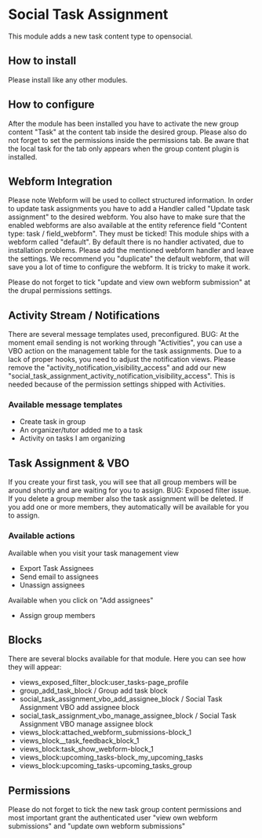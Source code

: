 # Social Task Assignment
This module adds a new task content type to opensocial.

## How to install
Please install like any other modules.

## How to configure
After the module has been installed you have to activate the new group content "Task" at the content tab inside the desired group. Please also do not forget to set the permissions inside the permissions tab. Be aware that the local task for the tab only appears when the group content plugin is installed.

## Webform Integration
Please note Webform will be used to collect structured information. In order to update task assignments you have to add a Handler called "Update task assignment" to the desired webform. You also have to make sure that the enabled webforms are also available at the entity reference field "Content type: task / field_webform". They must be ticked! This module ships with a webform called "default". By default there is no handler activated, due to installation problems. Please add the mentioned webform handler and leave the settings. We recommend you "duplicate" the default webform, that will save you a lot of time to configure the webform. It is tricky to make it work.

Please do not forget to tick "update and view own webform submission" at the drupal permissions settings.

## Activity Stream / Notifications
There are several message templates used, preconfigured. BUG: At the moment email sending is not working through "Activities", you can use a VBO action on the management table for the task assignments. Due to a lack of proper hooks, you need to adjust the notification views. Please remove the "activity_notification_visibility_access" and add our new "social_task_assignment_activity_notification_visibility_access". This is needed because of the permission settings shipped with Activities.

### Available message templates
- Create task in group
- An organizer/tutor added me to a task
- Activity on tasks I am organizing

## Task Assignment & VBO
If you create your first task, you will see that all group members will be around shortly and are waiting for you to assign. BUG: Exposed filter issue.
If you delete a group member also the task assignment will be deleted. If you add one or more members, they automatically will be available for you to assign.

### Available actions 

Available when you visit your task management view

- Export Task Assignees
- Send email to assignees
- Unassign assignees

Available when you click on "Add assignees"
- Assign group members

## Blocks

There are several blocks available for that module. Here you can see how they will appear:

- views_exposed_filter_block:user_tasks-page_profile
- group_add_task_block / Group add task block
- social_task_assignment_vbo_add_assignee_block / Social Task Assignment VBO add assignee block
- social_task_assignment_vbo_manage_assignee_block / Social Task Assignment VBO manage assignee block
- views_block:attached_webform_submissions-block_1
- views_block__task_feedback_block_1
- views_block:task_show_webform-block_1
- views_block:upcoming_tasks-block_my_upcoming_tasks
- views_block:upcoming_tasks-upcoming_tasks_group


## Permissions
Please do not forget to tick the new task group content permissions and most important grant the authenticated user "view own webform submissions" and "update own webform submissions"








